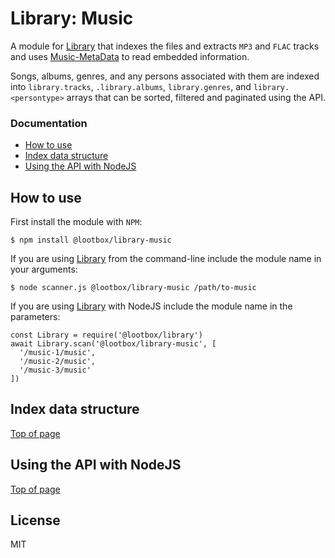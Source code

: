 # Library: Music

A module for [Library](https://github.com/lootbox/library) that indexes the files and extracts `MP3` and `FLAC` tracks and uses [Music-MetaData](https://github.com/borewit/music-metadata/) to read embedded information.

Songs, albums, genres, and any persons associated with them are indexed into `library.tracks`, `.library.albums`, `library.genres`, and `library.<persontype>` arrays that can be sorted, filtered and paginated using the API.

### Documentation

- [How to use](#how-to-use)
- [Index data structure](#index-data-structure)
- [Using the API with NodeJS](#using-the-media-index-with-nodejs)

## How to use

First install the module with `NPM`:

    $ npm install @lootbox/library-music

If you are using [Library](https://github.com/lootbox/library) from the command-line include the module name in your arguments:

    $ node scanner.js @lootbox/library-music /path/to-music

If you are using [Library](https://github.com/lootbox/library) with NodeJS include the module name in the parameters:

    const Library = require('@lootbox/library')
    await Library.scan('@lootbox/library-music', [
      '/music-1/music',
      '/music-2/music',
      '/music-3/music'
    ])

## Index data structure

[Top of page](#documentation)

## Using the API with NodeJS

[Top of page](#documentation)


## License

MIT
